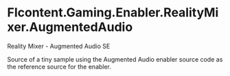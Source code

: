 # FIcontent.Gaming.Enabler.RealityMixer.AugmentedAudio
Reality Mixer - Augmented Audio SE

Source of a tiny sample using the Augmented Audio enabler source code as the reference source for the enabler.